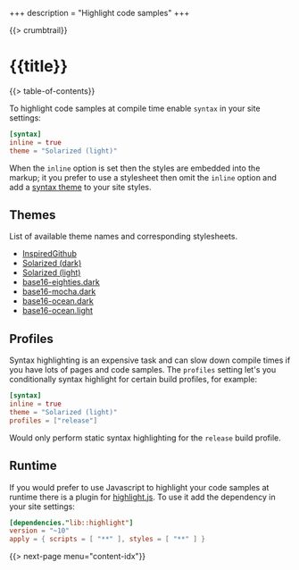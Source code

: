 +++
description = "Highlight code samples"
+++

{{> crumbtrail}}

# {{title}}

{{> table-of-contents}}

To highlight code samples at compile time enable `syntax` in your site settings:

```toml
[syntax]
inline = true
theme = "Solarized (light)"
```

When the `inline` option is set then the styles are embedded into the markup; it you prefer to use a stylesheet then omit the `inline` option and add a [syntax theme][] to your site styles.

## Themes

List of available theme names and corresponding stylesheets.

* [InspiredGithub](https://github.com/uwe-app/runtime/blob/master/syntax/themes/inspired-git-hub.css)
* [Solarized (dark)](https://github.com/uwe-app/runtime/blob/master/syntax/themes/solarized-dark.css)
* [Solarized (light)](https://github.com/uwe-app/runtime/blob/master/syntax/themes/solarized-light.css)
* [base16-eighties.dark](https://github.com/uwe-app/runtime/blob/master/syntax/themes/base16-eighties-dark.css)
* [base16-mocha.dark](https://github.com/uwe-app/runtime/blob/master/syntax/themes/base16-mocha-dark.css)
* [base16-ocean.dark](https://github.com/uwe-app/runtime/blob/master/syntax/themes/base16-ocean-dark.css)
* [base16-ocean.light](https://github.com/uwe-app/runtime/blob/master/syntax/themes/base16-ocean-light.css)

## Profiles

Syntax highlighting is an expensive task and can slow down compile times if you have lots of pages and code samples. The `profiles` setting let's you conditionally syntax highlight for certain build profiles, for example:

```toml
[syntax]
inline = true
theme = "Solarized (light)"
profiles = ["release"]
```

Would only perform static syntax highlighting for the `release` build profile.

## Runtime

If you would prefer to use Javascript to highlight your code samples at runtime there is a plugin for [highlight.js][]. To use it add the dependency in your site settings:

```toml
[dependencies."lib::highlight"]
version = "~10"
apply = { scripts = [ "**" ], styles = [ "**" ] }
```

{{> next-page menu="content-idx"}}

[syntax theme]: https://github.com/uwe-app/runtime/tree/master/syntax/themes
[highlight.js]: https://highlightjs.org/
